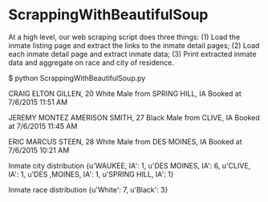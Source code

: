 # ScrappingWithBeautifulSoup

At a high level, our web scraping script does three things: 
(1) Load the inmate listing page and extract the links to the inmate detail pages; 
(2) Load each inmate detail page and extract inmate data; 
(3) Print extracted inmate data and aggregate on race and city of residence.


$ python ScrappingWithBeautifulSoup.py 

CRAIG ELTON GILLEN, 20
White Male from SPRING HILL, IA
Booked at 7/6/2015 11:51 AM

JEREMY MONTEZ AMERISON SMITH, 27
Black Male from CLIVE, IA
Booked at 7/6/2015 11:45 AM

ERIC MARCUS STEEN, 28
White Male from DES MOINES, IA
Booked at 7/6/2015 10:21 AM

Inmate city distribution
{u'WAUKEE, IA': 1, u'DES MOINES, IA': 6, u'CLIVE, IA': 1, u'DES ,MOINES, IA': 1, u'SPRING HILL, IA': 1}

Inmate race distribution
{u'White': 7, u'Black': 3}
